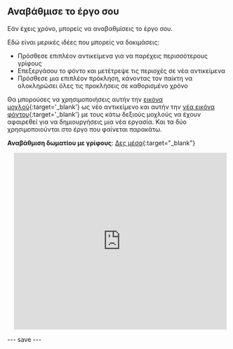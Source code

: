 ## Αναβάθμισε το έργο σου

Εάν έχεις χρόνο, μπορείς να αναβαθμίσεις το έργο σου.

Εδώ είναι μερικές ιδέες που μπορείς να δοκιμάσεις:
- Πρόσθεσε επιπλέον αντικείμενα για να παρέχεις περισσότερους γρίφους
- Επεξεργάσου το φόντο και μετέτρεψε τις περιοχές σε νέα αντικείμενα
- Πρόσθεσε μια επιπλέον πρόκληση, κάνοντας τον παίκτη να ολοκληρώσει όλες τις προκλήσεις σε καθορισμένο χρόνο

Θα μπορούσες να χρησιμοποιήσεις αυτήν την [εικόνα μοχλού](images/lever.png){:target='_blank'} ως νέο αντικείμενο και αυτήν την [νέα εικόνα φόντου](images/upgrade-backdrop.png){:target='_blank'} με τους κάτω δεξιούς μοχλούς να έχουν αφαιρεθεί για να δημιουργήσεις μια νέα εργασία. Και τα δύο χρησιμοποιούνται στο έργο που φαίνεται παρακάτω.

**Αναβάθμιση δωματίου με γρίφους**: [Δες μέσα](https://scratch.mit.edu/projects/907314865/editor){:target="_blank"}
<div class="scratch-preview" style="margin-left: 15px;">
  <iframe allowtransparency="true" width="485" height="402" src="https://scratch.mit.edu/projects/embed/907314865/?autostart=false" frameborder="0"></iframe>
</div>

--- save ---

